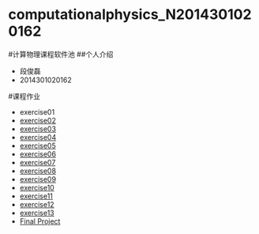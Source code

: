 # computationalphysics_N2014301020162
#计算物理课程软件池
##个人介绍
- 段俊磊 
- 2014301020162

#课程作业
* exercise01
* [exercise02](https://github.com/rrtcc/computationalphysics_N2014301020162/blob/master/Exercise02/Exercise02.md)
* [exercise03](https://github.com/rrtcc/computationalphysics_N2014301020162/blob/master/Exercise03/exercise3.md)
* [exercise04](https://www.zybuluo.com/rrtcc/note/505269)
* [exercise05](https://www.zybuluo.com/rrtcc/note/533856)
* [exercise06](https://www.zybuluo.com/rrtcc/note/542116)
* [exercise07](https://www.zybuluo.com/rrtcc/note/550090)
* [exercise08](https://www.zybuluo.com/rrtcc/note/565826)
* [exercise09](https://www.zybuluo.com/rrtcc/note/573564)
* [exercise10](https://www.zybuluo.com/rrtcc/note/580740)
* [exercise11](https://www.zybuluo.com/rrtcc/note/589869)
* [exercise12](https://www.zybuluo.com/rrtcc/note/597740)
* [exercise13](https://www.zybuluo.com/rrtcc/note/605030)
* [Final Project](https://www.zybuluo.com/rrtcc/note/623549)
